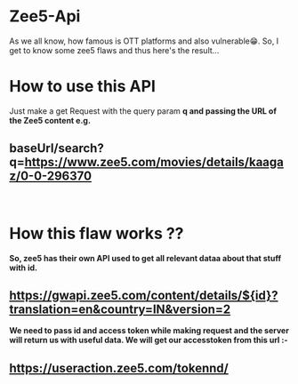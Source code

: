 # Zee5-Api
As we all know, how famous is OTT platforms and also vulnerable😁. So, I get to know some zee5 flaws and thus here's the result... 
# How to use this API
Just make a get Request with the query param <b>q<b> and passing the URL of the Zee5 content e.g.
## baseUrl/search?q=https://www.zee5.com/movies/details/kaagaz/0-0-296370
<br>

# How this flaw works ??
So, zee5 has their own API used to get all relevant dataa about that stuff with id.
## https://gwapi.zee5.com/content/details/${id}?translation=en&country=IN&version=2
We need to pass id and access token while making request and the server will return us with useful data.
We will get our accesstoken from this url :-
## https://useraction.zee5.com/tokennd/
